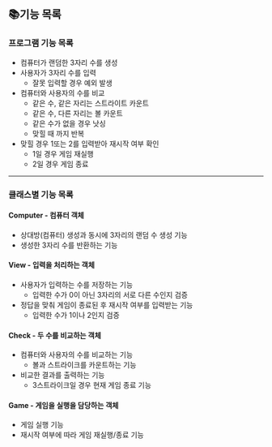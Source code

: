 ## 📚기능 목록

### 프로그램 기능 목록

- 컴퓨터가 랜덤한 3자리 수를 생성
- 사용자가 3자리 수를 입력
    - 잘못 입력할 경우 예외 발생
- 컴퓨터와 사용자의 수를 비교
    - 같은 수, 같은 자리는 스트라이트 카운트
    - 같은 수, 다른 자리는 볼 카운트
    - 같은 수가 없을 경우 낫싱
    - 맞힐 때 까지 반복
- 맞힐 경우 1또는 2를 입력받아 재시작 여부 확인
    - 1일 경우 게임 재실행
    - 2일 경우 게임 종료

***

### 클래스별 기능 목록

#### Computer - 컴퓨터 객체

- 상대방(컴퓨터) 생성과 동시에 3자리의 랜덤 수 생성 기능
- 생성한 3자리 수를 반환하는 기능

#### View - 입력을 처리하는 객체

- 사용자가 입력하는 수를 저장하는 기능
    - 입력한 수가 0이 아닌 3자리의 서로 다른 수인지 검증
- 정답을 맞춰 게임이 종료된 후 재시작 여부를 입력받는 기능
    - 입력한 수가 1이나 2인지 검증

#### Check - 두 수를 비교하는 객체

- 컴퓨터와 사용자의 수를 비교하는 기능
    - 볼과 스트라이크를 카운트하는 기능
- 비교한 결과를 출력하는 기능
    - 3스트라이크일 경우 현재 게임 종료 기능

#### Game - 게임을 실행을 담당하는 객체

- 게임 실행 기능
- 재시작 여부에 따라 게임 재실행/종료 기능